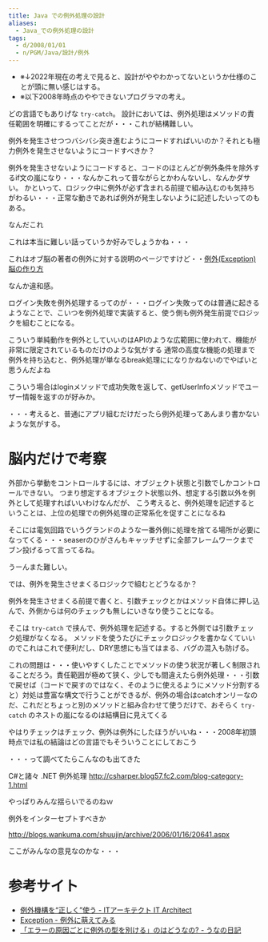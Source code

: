 ```yaml
---
title: Java での例外処理の設計
aliases:
  - Java_での例外処理の設計
tags:
  - d/2008/01/01
  - n/PGM/Java/設計/例外
---
```


- ※↓2022年現在の考えで見ると、設計がややわかってないというか仕様のことが頭に無い感じはする。
- ※以下2008年時点のややできないプログラマの考え。


どの言語でもありげな `try-catch`。
設計においては、例外処理はメソッドの責任範囲を明確にするってことだが・・・これが結構難しい。

例外を発生させつつバシバシ突き進むようにコードすればいいのか？それとも極力例外を発生させないようにコードすべきか？

例外を発生させないようにコードすると、コードのほとんどが例外条件を除外するif文の嵐になり・・・なんかこれって昔ながらとかわんないし、なんかダサい。
かといって、ロジック中に例外が必ず含まれる前提で組み込むのも気持ちがわるい・・・正常な動きであれば例外が発生しないように記述したいってのもある。

なんだこれ

これは本当に難しい話っていうか好みでしょうかね・・・

これはオブ脳の著者の例外に対する説明のページですけど・・[例外(Exception)脳の作り方](http://www.geocities.jp/objectbrain/exceptionbrain.html)

なんか違和感。

ログイン失敗を例外処理するってのが・・・ログイン失敗ってのは普通に起きるようなことで、こいつを例外処理で実装すると、使う側も例外発生前提でロジックを組むことになる。

こういう単純動作を例外としていいのはAPIのような広範囲に使われて、機能が非常に限定されているものだけのような気がする
通常の高度な機能の処理まで例外を持ち込むと、例外処理が単なるbreak処理にになりかねないのでやばいと思うんだよね

こういう場合はloginメソッドで成功失敗を返して、getUserInfoメソッドでユーザー情報を返すのが好みか。

・・・考えると、普通にアプリ組むだけだったら例外処理ってあんまり書かないような気がする。




脳内だけで考察
================================================================================
外部から挙動をコントロールするには、オブジェクト状態と引数でしかコントロールできない。
つまり想定するオブジェクト状態以外、想定する引数以外を例外として処理すればいいわけなんだが、
こう考えると、例外処理を記述するということは、上位の処理での例外処理の正常系化を促すことになるね

そこには電気回路でいうグランドのような一番外側に処理を捨てる場所が必要になってくる・・・seaserのひがさんもキャッチせずに全部フレームワークまでブン投げるって言ってるね。

うーんまた難しい。

では、例外を発生させまくるロジックで組むとどうなるか？

例外を発生させまくる前提で書くと、引数チェックとかはメソッド自体に押し込んで、外側からは何のチェックも無しにいきなり使うことになる。

そこは `try-catch` で挟んで、例外処理を記述する。すると外側では引数チェック処理がなくなる。
メソッドを使うたびにチェックロジックを書かなくていいのでこれはこれで便利だし、DRY思想にも当てはまる、バグの混入も防げる。

これの問題は・・・使いやすくしたことでメソッドの使う状況が著しく制限されることだろう。責任範囲が極めて狭く、少しでも間違えたら例外処理・・・引数で戻せば（コードで戻すのではなく、そのように使えるようにメソッド分割すると）対処は豊富な構文で行うことができるが、例外の場合はcatchオンリーなのだ、これだとちょっと別のメソッドと組み合わせて使うだけで、おそらく `try-catch` のネストの嵐になるのは結構目に見えてくる

やはりチェックはチェック、例外は例外にしたほうがいいね・・・2008年初頭時点では私の結論はどの言語でもそういうことにしておこう

・・・って調べてたらこんなのも出てきた

C#と諸々 .NET 例外処理 <http://csharper.blog57.fc2.com/blog-category-1.html>

やっぱりみんな揺らいでるのねｗ

例外をインターセプトすべきか

<http://blogs.wankuma.com/shuujin/archive/2006/01/16/20641.aspx>

ここがみんなの意見なのかな・・・




参考サイト
================================================================================
- [例外機構を“正しく”使う - ITアーキテクト IT Architect](http://www.itarchitect.jp/technology_and_programming/-/10249-3.html)
- [Exception - 例外に萌えてみる](http://fieldnotes.sytes.net/wiki/index.jsp?pid=Exception)
- [「エラーの原因ごとに例外の型を別ける」のはどうなの? - うなの日記 ](http://d.hatena.ne.jp/unageanu/20070830/1188476810)






